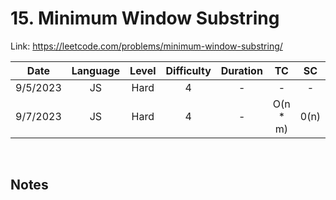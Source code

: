 # 15. Minimum Window Substring

Link: https://leetcode.com/problems/minimum-window-substring/

| Date | Language | Level | Difficulty | Duration | TC | SC |
| :---: | :---: | :---: | :---: | :---: | :---: | :---: |
| 9/5/2023 | JS   | Hard | 4  | -  | -   | -  |
| 9/7/2023 | JS   | Hard | 4  | -  | O(n * m)   | 0(n)  |

<br>

## Notes
